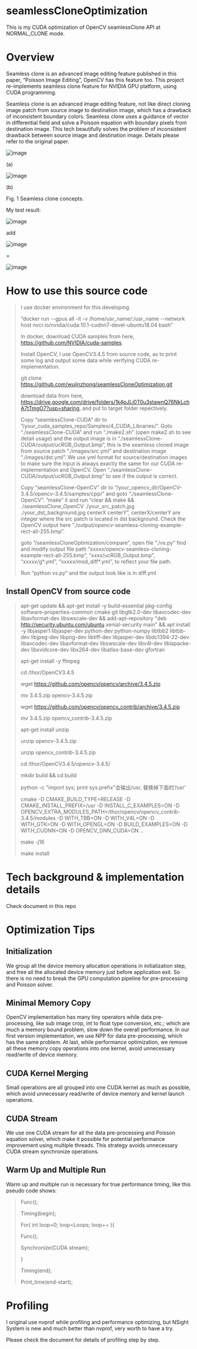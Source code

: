 # seamlessCloneOptimization
This is my CUDA optimization of OpenCV seamlessClone API at NORMAL_CLONE mode.

# Overview
Seamless clone is an advanced image editing feature published in this paper, “Poisson Image Editing”, OpenCV has this feature too. This project re-implements seamless clone feature for NVIDIA GPU platform, using CUDA programming.

Seamless clone is an advanced image editing feature, not like direct cloning image patch from source image to destination image, which has a drawback of inconsistent boundary colors. Seamless clone uses a guidance of vector in differential field and solve a Poisson equation with boundary pixels from destination image. This tech beautifully solves the problem of inconsistent drawback between source image and destination image. Details please refer to the original paper.

![image](https://github.com/wujinzhong/seamlessCloneOptimization/assets/52945455/95437287-3f6f-44bd-8411-378f681ef442)

(a)

![image](https://github.com/wujinzhong/seamlessCloneOptimization/assets/52945455/8ae8d7c9-1f26-4fef-a0eb-60d0f75ac7a1)

(b)


Fig. 1 Seamless clone concepts.

My test result:

![image](https://github.com/wujinzhong/seamlessCloneOptimization/assets/52945455/d8889fc4-b57b-42e2-acee-f08c4295d3f6)

add

![image](https://github.com/wujinzhong/seamlessCloneOptimization/assets/52945455/780841ca-f238-4436-a462-739010744beb)

=

![image](https://github.com/wujinzhong/seamlessCloneOptimization/assets/52945455/d8cbcad6-67cf-40a9-a882-11cfa949b139)


# How to use this source code

> I use docker environment for this developing.
> 
> “docker run --gpus all -it -v /home/usr_name/:/usr_name --network host nvcr.io/nvidia/cuda:10.1-cudnn7-devel-ubuntu18.04 bash”
> 
> In docker, download CUDA samples from here, https://github.com/NVIDIA/cuda-samples.
> 
> Install OpenCV, I use OpenCV3.4.5 from source code, as to print some log and output some data while verifying CUDA re-implementation.
> 
> git clone https://github.com/wujinzhong/seamlessCloneOptimization.git
> 
> download data from here, https://drive.google.com/drive/folders/1k4pJLi0T0u3stawnQ76NkLchA7tTmgO7?usp=sharing, and put to target folder repectively.
> 
> Copy “seamlessClone-CUDA” dir to “/your_cuda_samples_repo/Samples/4_CUDA_Libraries/”. Goto “./seamlessClone-CUDA” and run “./make2.sh” (open make2.sh to see detail usage) and the output image is in “./seamlessClone-CUDA/output/ucRGB_Output.bmp”, this is the seamless cloned image from source patch “./images/src.yml” and destination image “./images/dst.yml”. We use yml format for source/destination images to make sure the input is always exactly the same for our CUDA re-implementation and OpenCV. Open “./seamlessClone-CUDA/output/ucRGB_Output.bmp” to see if the output is correct.
> 
> Copy “seamlessClone-OpenCV” dir to “/your_opencv_dir/OpenCV-3.4.5/opencv-3.4.5/samples/cpp/” and goto “./seamlessClone-OpenCV”. “make” it and run “clear && make && ./seamlessClone_OpenCV ./your_src_patch.jpg ./your_dst_background.jpg centerX centerY”, centerX/centerY are integer where the src patch is located in dst background. Check the OpenCV output here “./output/opencv-seamless-cloning-example-rect-all-255.bmp”.
> 
> goto “/seamlessCloneOptimization/compare”, open file “./vs.py” find and modify output file path “xxxxx/opencv-seamless-cloning-example-rect-all-255.bmp”, ”xxxx/ucRGB_Output.bmp”, “xxxxx/g*.yml”, “xxxxx/mod_diff*.yml”, to reflect your file path.
> 
> Run “python vs.py” and the output look like is in diff.yml

## Install OpenCV from source code
>apt-get update && apt-get install -y build-essential pkg-config software-properties-common cmake git libgtk2.0-dev libavcodec-dev libavformat-dev libswscale-dev && add-apt-repository "deb http://security.ubuntu.com/ubuntu xenial-security main" && apt install -y libjasper1 libjasper-dev python-dev python-numpy libtbb2 libtbb-dev libjpeg-dev libpng-dev libtiff-dev libjasper-dev libdc1394-22-dev libavcodec-dev libavformat-dev libswscale-dev libv4l-dev liblapacke-dev libxvidcore-dev libx264-dev libatlas-base-dev gfortran
>
>apt-get install -y ffmpeg
>
>cd /thor/OpenCV3.4.5
>
>wget https://github.com/opencv/opencv/archive/3.4.5.zip
>
>mv 3.4.5.zip opencv-3.4.5.zip
>
>wget https://github.com/opencv/opencv_contrib/archive/3.4.5.zip
>
>mv 3.4.5.zip opencv_contrib-3.4.5.zip
>
>apt-get install unzip
>
>unzip opencv-3.4.5.zip
>
>unzip opencv_contrib-3.4.5.zip
>
>cd /thor/OpenCV3.4.5/opencv-3.4.5/
>
>mkdir build && cd build
>
>python -c "import sys; print sys.prefix"会输出/usr, 替换掉下面的‘/usr’
>
>cmake -D CMAKE_BUILD_TYPE=RELEASE     -D CMAKE_INSTALL_PREFIX=/usr     -D INSTALL_C_EXAMPLES=ON     -D OPENCV_EXTRA_MODULES_PATH=/thor/opencv/opencv_contrib-3.4.5/modules     -D WITH_TBB=ON     -D WITH_V4L=ON     -D WITH_GTK=ON     -D WITH_OPENGL=ON     -D BUILD_EXAMPLES=ON -D WITH_CUDNN=ON -D OPENCV_DNN_CUDA=ON ..
>
>make -j16
>
>make install

# Tech background & implementation details 
Check document in this repo

# Optimization Tips

## Initialization
We group all the device memory allocation operations in initialization step, and free all the allocated device memory just before application exit. So there is no need to break the GPU computation pipeline for pre-processing and Poisson solver.

## Minimal Memory Copy
OpenCV implementation has many tiny operators while data pre-processing, like sub image crop, int to float type conversion, etc.; which are much a memory bound problem, slow down the overall performance. In our first version implementation, we use NPP for data pre-processing, which has the same problem. At last, while performance optimization, we remove all these memory copy operations into one kernel, avoid unnecessary read/write of device memory.

## CUDA Kernel Merging
Small operations are all grouped into one CUDA kernel as much as possible, which avoid unnecessary read/write of device memory and kernel launch operations.

## CUDA Stream
We use one CUDA stream for all the data pre-processing and Poisson equation solver, which make it possible for potential performance improvement using multiple threads. This strategy avoids unnecessary CUDA stream synchronize operations.

## Warm Up and Multiple Run
Warm up and multiple run is necessary for true performance timing, like this pseudo code shows:
> Func();
> 
> Timing(begin);
> 
> For( int loop=0; loop<Loops; loop++ ){
> 
> 	Func();
> 
> 	Synchronize(CUDA stream);
> 
> }
> 
> Timing(end);
> 
> Print_time(end-start);

# Profiling
I original use nvprof while profiling and performance optimizing, but NSight System is new and much better than nvprof, very worth to have a try.

Please check the document for details of profiling step by step.
